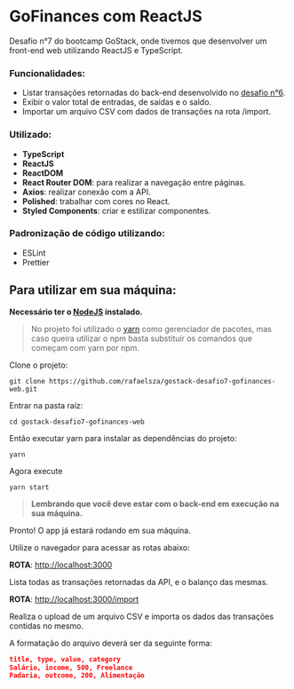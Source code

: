 # GoFinances com ReactJS

Desafio n°7 do bootcamp GoStack, onde tivemos que desenvolver um front-end web utilizando ReactJS e TypeScript.

### Funcionalidades:

- Listar transações retornadas do back-end desenvolvido no [desafio n°6](https://github.com/rafaelsza/gostack-desafio6-typeorm-upload).
- Exibir o valor total de entradas, de saídas e o saldo.
- Importar um arquivo CSV com dados de transações na rota /import.

### Utilizado:

- **TypeScript**
- **ReactJS**
- **ReactDOM**
- **React Router DOM**: para realizar a navegação entre páginas.
- **Axios**: realizar conexão com a API.
- **Polished**: trabalhar com cores no React.
- **Styled Components**: criar e estilizar componentes.

### Padronização de código utilizando:

- ESLint
- Prettier

## Para utilizar em sua máquina:

**Necessário ter o
[NodeJS](https://nodejs.org/en/download)
instalado.**

> No projeto foi utilizado o
[yarn](https://yarnpkg.com/getting-started/install)
como gerenciador de pacotes, mas caso queira utilizar o npm basta substituír os comandos que começam com yarn por npm.

Clone o projeto:
```
git clone https://github.com/rafaelsza/gostack-desafio7-gofinances-web.git
```

Entrar na pasta raíz:
```
cd gostack-desafio7-gofinances-web
```

Então executar yarn para instalar as dependências do projeto:
```
yarn
```

Agora execute
```
yarn start
```

> **Lembrando que você deve estar com o back-end em execução na sua máquina.**

Pronto! O app já estará rodando em sua máquina.

Utilize o navegador para acessar as rotas abaixo:

**ROTA**: [http://localhost:3000](http://localhost:3000)

Lista todas as transações retornadas da API, e o balanço das mesmas.

**ROTA**: [http://localhost:3000/import](http://localhost:3000/import)

Realiza o upload de um arquivo CSV e importa os dados das transações contidas no mesmo.

A formatação do arquivo deverá ser da seguinte forma:
  ```json
  title, type, value, category
  Salário, income, 500, Freelance
  Padaria, outcome, 200, Alimentação
  ```
